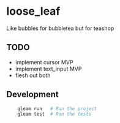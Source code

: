 # loose_leaf

Like bubbles for bubbletea but for teashop

## TODO

- implement cursor MVP
- implement text_input MVP
- flesh out both

## Development

```sh
    gleam run   # Run the project
    gleam test  # Run the tests
```
